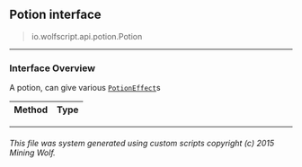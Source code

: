 ## Potion __interface__

>io.wolfscript.api.potion.Potion

---

### Interface Overview

A potion, can give various [`PotionEffect`](PotionEffect.md)s

Method | Type   
--- | :--- 



---



###### This file was system generated using custom scripts copyright (c) 2015 Mining Wolf.
	

